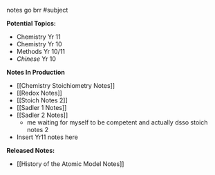 
notes go brr #subject 

**Potential Topics:**
* Chemistry Yr 11
* Chemistry Yr 10
* Methods Yr 10/11
* *Chinese* Yr 10

**Notes In Production**
* [[Chemistry Stoichiometry Notes]]
* [[Redox Notes]]
* [[Stoich Notes 2]]
* [[Sadler 1 Notes]]
* [[Sadler 2 Notes]]
	* me waiting for myself to be competent and actually dsso stoich notes 2
* Insert Yr11 notes here


**Released Notes:**
* [[History of the Atomic Model Notes]]



